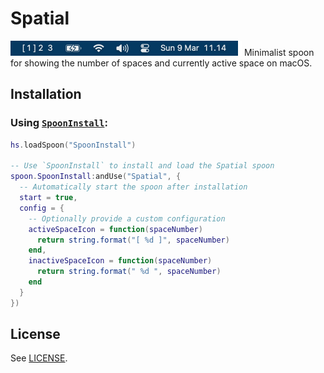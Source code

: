 # Spatial
![Spatial](images/spatial.png)
Minimalist spoon for showing the number of spaces and currently active space on
macOS.

## Installation
### Using [`SpoonInstall`](https://www.hammerspoon.org/Spoons/SpoonInstall.html):
```lua
hs.loadSpoon("SpoonInstall")

-- Use `SpoonInstall` to install and load the Spatial spoon
spoon.SpoonInstall:andUse("Spatial", {
  -- Automatically start the spoon after installation
  start = true,
  config = {
    -- Optionally provide a custom configuration
    activeSpaceIcon = function(spaceNumber)
      return string.format("[ %d ]", spaceNumber)
    end,
    inactiveSpaceIcon = function(spaceNumber)
      return string.format(" %d ", spaceNumber)
    end
  }
})
```

## License
See [LICENSE](https://github.com/majjoha/voxctl/blob/main/LICENSE).
